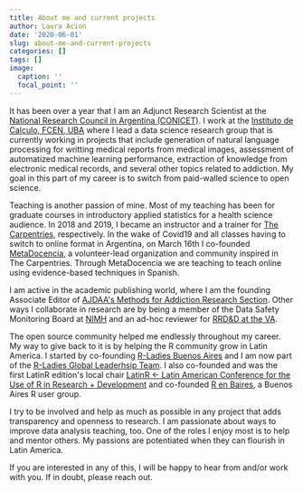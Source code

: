```yaml
---
title: About me and current projects
author: Laura Acion
date: '2020-06-01'
slug: about-me-and-current-projects
categories: []
tags: []
image:
  caption: ''
  focal_point: ''
---
```


It has been over a year that I am an Adjunct Research Scientist at the [National Research Council in Argentina (CONICET)](https://www.conicet.gov.ar/?lan=en). I work at the [Instituto de Calculo, FCEN, UBA](http://www.ic.fcen.uba.ar/en/) where I lead a data science research group that is currently working in projects that include generation of natural language processing for writting medical reports from medical images, assessment of automatized machine learning performance, extraction of knowledge from electronic medical records, and several other topics related to addiction. My goal in this part of my career is to switch from paid-walled science to open science.

Teaching is another passion of mine. Most of my teaching has been for graduate courses in introductory applied statistics for a health science audience. In 2018 and 2019, I became an instructor and a trainer for [The Carpentries](https://carpentries.org/), respectively. In the wake of Covid19 and all classes having to switch to online format in Argentina, on March 16th I co-founded [MetaDocencia](https://metadocencia.org/en/), a volunteer-lead organization and community inspired in The Carpentries. Through MetaDocencia we are teaching to teach online using evidence-based techniques in Spanish.

I am active in the academic publishing world, where I am the founding Associate Editor of [AJDAA's Methods for Addiction Research Section](http://explore.tandfonline.com/cfp/med/american-journal-of-drug-and-alcohol-abuse-methods-in-addiction-research). Other ways I collaborate in research are by being a member of the Data Safety Monitoring Board at [NIMH](https://www.nimh.nih.gov/index.shtml) and an ad-hoc reviewer for [RRD&D at the VA](https://www.research.va.gov/services/rrd.cfm).

The open source community helped me endlessly throughout my career. My way to give back to it is by helping the R community grow in Latin America. I started by co-founding [R-Ladies Buenos Aires](https://www.meetup.com/rladies-buenos-aires/) and I am now part of the [R-Ladies Global Leaderhsip Team](https://rladies.org/about-us/team/). I also co-founded and was the first LatinR edition's local chair [LatinR <- Latin American Conference for the Use of R in Research + Development](http://latin-r.com/en) and co-founded [R en Baires](https://renbaires.github.io/), a Buenos Aires R user group.

I try to be involved and help as much as possible in any project that adds transparency and openness to research. I am passionate about ways to improve data analysis teaching, too. One of the roles I enjoy most is to help and mentor others. My passions are potentiated when they can flourish in Latin America.

If you are interested in any of this, I will be happy to hear from and/or work with you. If in doubt, please reach out.